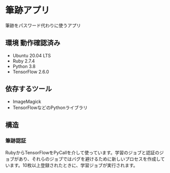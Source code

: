 # 筆跡アプリ
筆跡をパスワード代わりに使うアプリ

## 環境 動作確認済み
 - Ubuntu 20.04 LTS
 - Ruby 2.7.4
 - Python 3.8
 - TensorFlow 2.6.0

## 依存するツール
 - ImageMagick
 - TensorFlowなどのPythonライブラリ

## 構造
### 筆跡認証
RubyからTensorFlowをPyCallを介して使っています。学習のジョブと認証のジョブがあり、それらのジョブではバグを避けるために新しいプロセスを作成しています。10枚以上登録されたときに、学習ジョブが実行されます。

